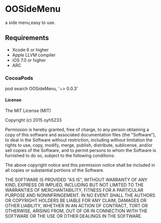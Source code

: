 # OOSideMenu




a side menu,easy to use.




## Requirements




* Xcode 6 or higher
* Apple LLVM compiler
* iOS 7.0 or higher
* ARC




### CocoaPods




pod search OOSideMenu, '~> 0.0.3'
#### License




The MIT License (MIT)

Copyright (c) 2015 oyh5233

Permission is hereby granted, free of charge, to any person obtaining a copy
of this software and associated documentation files (the "Software"), to deal
in the Software without restriction, including without limitation the rights
to use, copy, modify, merge, publish, distribute, sublicense, and/or sell
copies of the Software, and to permit persons to whom the Software is
furnished to do so, subject to the following conditions:

The above copyright notice and this permission notice shall be included in all
copies or substantial portions of the Software.

THE SOFTWARE IS PROVIDED "AS IS", WITHOUT WARRANTY OF ANY KIND, EXPRESS OR
IMPLIED, INCLUDING BUT NOT LIMITED TO THE WARRANTIES OF MERCHANTABILITY,
FITNESS FOR A PARTICULAR PURPOSE AND NONINFRINGEMENT. IN NO EVENT SHALL THE
AUTHORS OR COPYRIGHT HOLDERS BE LIABLE FOR ANY CLAIM, DAMAGES OR OTHER
LIABILITY, WHETHER IN AN ACTION OF CONTRACT, TORT OR OTHERWISE, ARISING FROM,
OUT OF OR IN CONNECTION WITH THE SOFTWARE OR THE USE OR OTHER DEALINGS IN THE
SOFTWARE.

